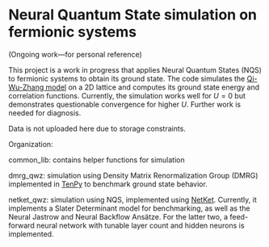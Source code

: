 # Neural Quantum State simulation on fermionic systems

(Ongoing work—for personal reference)

This project is a work in progress that applies Neural Quantum States (NQS) to fermionic systems to obtain its ground state. The code simulates the [Qi-Wu-Zhang model](https://arxiv.org/abs/cond-mat/0505308) on a 2D lattice and computes its ground state energy and correlation functions. Currently, the simulation works well for $U = 0$ but demonstrates questionable convergence for higher $U$. Further work is needed for diagnosis.

Data is not uploaded here due to storage constraints.

Organization:

common_lib: contains helper functions for simulation

dmrg_qwz: simulation using Density Matrix Renormalization Group (DMRG) implemented in [TenPy](https://tenpy.readthedocs.io/en/latest/) to benchmark ground state behavior.

netket_qwz: simulation using NQS, implemented using [NetKet](https://www.netket.org). Currently, it implements a Slater Determinant model for benchmarking, as well as the Neural Jastrow and Neural Backflow Ansätze. For the latter two, a feed-forward neural network with tunable layer count and hidden neurons is implemented. 
